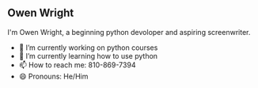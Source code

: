 ## Owen Wright
I'm Owen Wright, a beginning python devoloper and aspiring screenwriter. 
- 🔭 I’m currently working on python courses
- 🌱 I’m currently learning how to use python
- 📫 How to reach me: 810-869-7394
- 😄 Pronouns: He/Him
<!--
**PsychoJester69/PsychoJester69** is a ✨ _special_ ✨ repository because its `README.md` (this file) appears on your GitHub profile.


-->

